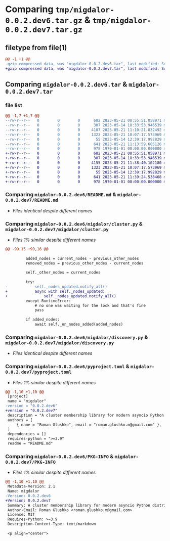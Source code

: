 # Comparing `tmp/migdalor-0.0.2.dev6.tar.gz` & `tmp/migdalor-0.0.2.dev7.tar.gz`

## filetype from file(1)

```diff
@@ -1 +1 @@
-gzip compressed data, was "migdalor-0.0.2.dev6.tar", last modified: Sun May 21 11:13:59 2023, max compression
+gzip compressed data, was "migdalor-0.0.2.dev7.tar", last modified: Sun May 21 11:39:24 2023, max compression
```

## Comparing `migdalor-0.0.2.dev6.tar` & `migdalor-0.0.2.dev7.tar`

### file list

```diff
@@ -1,7 +1,7 @@
--rw-r--r--   0        0        0      682 2023-05-21 08:55:51.058971 migdalor-0.0.2.dev6/README.md
--rw-r--r--   0        0        0      307 2023-05-14 18:33:53.946539 migdalor-0.0.2.dev6/migdalor/__init__.py
--rw-r--r--   0        0        0     4107 2023-05-21 11:10:21.832492 migdalor-0.0.2.dev6/migdalor/cluster.py
--rw-r--r--   0        0        0     1323 2023-05-21 10:07:17.573969 migdalor-0.0.2.dev6/migdalor/discovery.py
--rw-r--r--   0        0        0       55 2023-05-14 12:39:17.992829 migdalor-0.0.2.dev6/migdalor/logger.py
--rw-r--r--   0        0        0      641 2023-05-21 11:13:59.605126 migdalor-0.0.2.dev6/pyproject.toml
--rw-r--r--   0        0        0      978 1970-01-01 00:00:00.000000 migdalor-0.0.2.dev6/PKG-INFO
+-rw-r--r--   0        0        0      682 2023-05-21 08:55:51.058971 migdalor-0.0.2.dev7/README.md
+-rw-r--r--   0        0        0      307 2023-05-14 18:33:53.946539 migdalor-0.0.2.dev7/migdalor/__init__.py
+-rw-r--r--   0        0        0     4155 2023-05-21 11:38:40.102180 migdalor-0.0.2.dev7/migdalor/cluster.py
+-rw-r--r--   0        0        0     1323 2023-05-21 10:07:17.573969 migdalor-0.0.2.dev7/migdalor/discovery.py
+-rw-r--r--   0        0        0       55 2023-05-14 12:39:17.992829 migdalor-0.0.2.dev7/migdalor/logger.py
+-rw-r--r--   0        0        0      641 2023-05-21 11:39:24.538468 migdalor-0.0.2.dev7/pyproject.toml
+-rw-r--r--   0        0        0      978 1970-01-01 00:00:00.000000 migdalor-0.0.2.dev7/PKG-INFO
```

### Comparing `migdalor-0.0.2.dev6/README.md` & `migdalor-0.0.2.dev7/README.md`

 * *Files identical despite different names*

### Comparing `migdalor-0.0.2.dev6/migdalor/cluster.py` & `migdalor-0.0.2.dev7/migdalor/cluster.py`

 * *Files 1% similar despite different names*

```diff
@@ -99,15 +99,16 @@
 
         added_nodes = current_nodes - previous_other_nodes
         removed_nodes = previous_other_nodes - current_nodes
 
         self._other_nodes = current_nodes
 
         try:
-            self._nodes_updated.notify_all()
+            async with self._nodes_updated:
+                self._nodes_updated.notify_all()
         except RuntimeError:
             # no one was waiting for the lock and that's fine
             pass
 
         if added_nodes:
             await self._on_nodes_added(added_nodes)
```

### Comparing `migdalor-0.0.2.dev6/migdalor/discovery.py` & `migdalor-0.0.2.dev7/migdalor/discovery.py`

 * *Files identical despite different names*

### Comparing `migdalor-0.0.2.dev6/pyproject.toml` & `migdalor-0.0.2.dev7/pyproject.toml`

 * *Files 1% similar despite different names*

```diff
@@ -1,10 +1,10 @@
 [project]
 name = "migdalor"
-version = "0.0.2.dev6"
+version = "0.0.2.dev7"
 description = "A cluster membership library for modern asyncio Python distributed systems running in Kubernetes"
 authors = [
     { name = "Roman Glushko", email = "roman.glushko.m@gmail.com" },
 ]
 dependencies = []
 requires-python = ">=3.9"
 readme = "README.md"
```

### Comparing `migdalor-0.0.2.dev6/PKG-INFO` & `migdalor-0.0.2.dev7/PKG-INFO`

 * *Files 1% similar despite different names*

```diff
@@ -1,10 +1,10 @@
 Metadata-Version: 2.1
 Name: migdalor
-Version: 0.0.2.dev6
+Version: 0.0.2.dev7
 Summary: A cluster membership library for modern asyncio Python distributed systems running in Kubernetes
 Author-Email: Roman Glushko <roman.glushko.m@gmail.com>
 License: MIT
 Requires-Python: >=3.9
 Description-Content-Type: text/markdown
 
 <p align="center">
```

